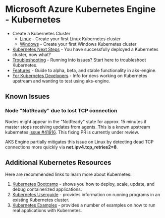 # Microsoft Azure Kubernetes Engine - Kubernetes

* Create a Kubernetes Cluster
  * [Linux](kubernetes/deploy.md) - Create your first Linux Kubernetes cluster
  * [Windows](kubernetes/windows.md) - Create your first Windows Kubernetes cluster
* [Kubernetes Next Steps](kubernetes/walkthrough.md) - You have successfully deployed a Kubernetes cluster, now what?
* [Troubleshooting](kubernetes/troubleshooting.md) - Running into issues? Start here to troubleshoot Kubernetes.
* [Features](kubernetes/features.md) - Guide to alpha, beta, and stable functionality in aks-engine.
* [For Kubernetes Developers](kubernetes/k8s-developers.md) - Info for devs working on Kubernetes upstream and wanting to test using aks-engine.

## Known Issues

### Node "NotReady" due to lost TCP connection

Nodes might appear in the "NotReady" state for approx. 15 minutes if master stops receiving updates from agents.
This is a known upstream kubernetes [issue #41916](https://github.com/kubernetes/kubernetes/issues/41916#issuecomment-312428731). This fixing PR is currently under review.

AKS Engine partially mitigates this issue on Linux by detecting dead TCP connections more quickly via **net.ipv4.tcp_retries2=8**.

## Additional Kubernetes Resources

Here are recommended links to learn more about Kubernetes:

1. [Kubernetes Bootcamp](https://kubernetesbootcamp.github.io/kubernetes-bootcamp/index.html) - shows you how to deploy, scale, update, and debug containerized applications.
2. [Kubernetes Userguide](http://kubernetes.io/docs/user-guide/) - provides information on running programs in an existing Kubernetes cluster.
3. [Kubernetes Examples](https://github.com/kubernetes/examples) - provides a number of examples on how to run real applications with Kubernetes.
